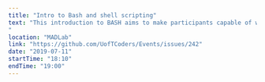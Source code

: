 ```yaml
---
title: "Intro to Bash and shell scripting"
text: "This introduction to BASH aims to make participants capable of working from the command line in Unix environments. The focus of this lesson will be to learn common file system tasks and to use built-in tools to make your work more efficient (and fun!). This is a beginner level workshop, so no previous knowledge is required. A few intermediate level concept will be introduced, but we will not go into scripting in BASH.
"
location: "MADLab"
link: "https://github.com/UofTCoders/Events/issues/242"
date: "2019-07-11"
startTime: "18:10"
endTime: "19:00"
---
```

